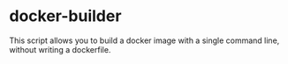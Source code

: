 # docker-builder

This script allows you to build a docker image with a single command line, without writing a dockerfile.


